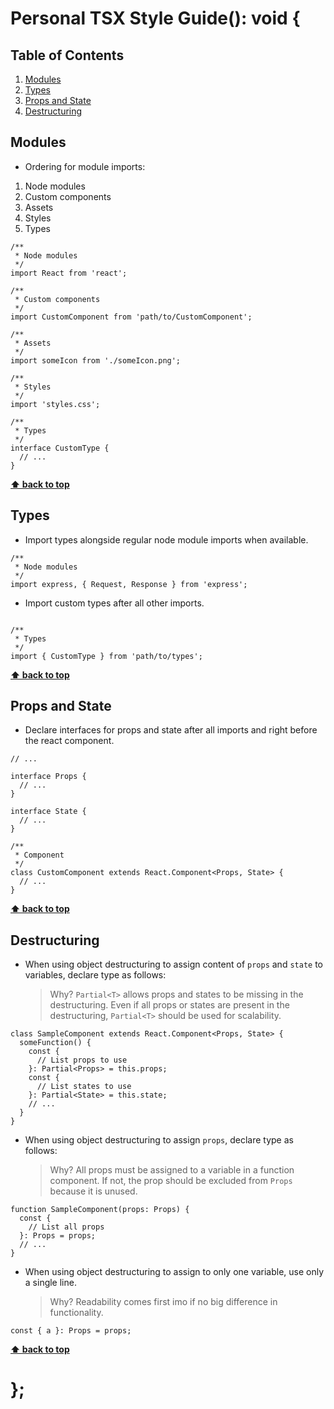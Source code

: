 # Personal TSX Style Guide(): void {

## Table of Contents

  1. [Modules](#modules)
  1. [Types](#types)
  1. [Props and State](#props-and-state)
  1. [Destructuring](#destructuring)

## Modules

  - Ordering for module imports:
  
  1. Node modules
  1. Custom components
  1. Assets
  1. Styles
  1. Types

   ```TSX
   /**
    * Node modules
    */
   import React from 'react';
   
   /**
    * Custom components
    */
   import CustomComponent from 'path/to/CustomComponent';
   
   /**
    * Assets
    */
   import someIcon from './someIcon.png';
   
   /**
    * Styles
    */
   import 'styles.css';
   
   /**
    * Types
    */
   interface CustomType {
     // ...
   }
   ```

**[⬆ back to top](#table-of-contents)**

## Types

  - Import types alongside regular node module imports when available.

   ```TSX
   /**
    * Node modules
    */
   import express, { Request, Response } from 'express';
   ```
   
  - Import custom types after all other imports.

   ```TSX
   
   /**
    * Types
    */
   import { CustomType } from 'path/to/types';
   ```

**[⬆ back to top](#table-of-contents)**

## Props and State

  - Declare interfaces for props and state after all imports and right before the react component.

   ```TSX
   // ...
   
   interface Props {
     // ...
   }

   interface State {
     // ...
   }
   
   /**
    * Component
    */
   class CustomComponent extends React.Component<Props, State> {
     // ...
   }
   ```

**[⬆ back to top](#table-of-contents)**

## Destructuring

  - When using object destructuring to assign content of `props` and `state` to variables, declare type as follows:

    > Why? `Partial<T>` allows props and states to be missing in the destructuring.
    > Even if all props or states are present in the destructuring, `Partial<T>` should be used for scalability.

  ```TSX
  class SampleComponent extends React.Component<Props, State> {
    someFunction() {
      const {
        // List props to use
      }: Partial<Props> = this.props;
      const {
        // List states to use
      }: Partial<State> = this.state;
      // ...
    }
  }
  ```

  - When using object destructuring to assign `props`, declare type as follows:
  
    > Why? All props must be assigned to a variable in a function component.
    > If not, the prop should be excluded from `Props` because it is unused.

  
  ```TSX
  function SampleComponent(props: Props) {
    const {
      // List all props
    }: Props = props;
    // ...
  }
  ```

  - When using object destructuring to assign to only one variable, use only a single line.

    > Why? Readability comes first imo if no big difference in functionality.

  ```TSX
  const { a }: Props = props;
  ```

**[⬆ back to top](#table-of-contents)**

# };

